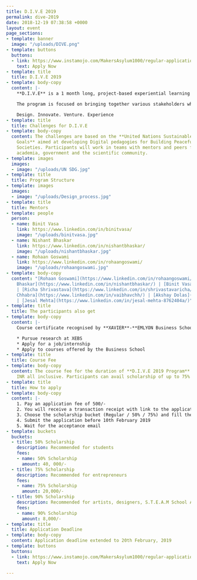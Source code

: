```yaml
---
title: D.I.V.E 2019
permalink: dive-2019
date: 2018-12-19 07:38:58 +0000
layout: event
page_sections:
- template: banner
  image: "/uploads/DIVE.png"
- template: buttons
  buttons:
  - link: https://www.instamojo.com/MakersAsylum1000/regular-application-fee-xebs-2019/
    text: Apply Now
- template: title
  title: D.I.V.E 2019
- template: body-copy
  content: |-
    **D.I.V.E** is a 1 month long, project-based experiential learning program which **Maker’s Asylum** will be conducting in March 2019 in partnership with [**XAVIER**-**EMLYON Business School**](http://xebs.edu.in/index.html).

    The program is focused on bringing together various stakeholders which include entrepreneurs, students and corporate organisations. Participant’s will get a unique firsthand experience in the areas of **frugal innovation**, **BOP economics**, **social innovation**, **social enterprise** and **CSR** to name a few.

    Design. Innovate. Venture. Experience
- template: title
  title: Challenges for D.I.V.E
- template: body-copy
  content: The challenges are based on the **United Nations Sustainable Development
    Goals** aimed at developing Digital pedagogies for Building Peaceful and Sustainable
    Societies. Participants will work in teams with mentors and peers from the industry,
    academia, government and the scientific community.
- template: images
  images:
  - image: "/uploads/UN SDG.jpg"
- template: title
  title: Program Structure
- template: images
  images:
  - image: "/uploads/Design_process.jpg"
- template: title
  title: Mentors
- template: people
  person:
  - name: Binit Vasa
    link: https://www.linkedin.com/in/binitvasa/
    image: "/uploads/binitvasa.jpg"
  - name: Nishant Bhaskar
    link: https://www.linkedin.com/in/nishantbhaskar/
    image: "/uploads/nishantbhaskar.jpg"
  - name: Rohaan Goswami
    link: https://www.linkedin.com/in/rohaangoswami/
    image: "/uploads/rohaangoswami.jpg"
- template: body-copy
  content: "[Rohaan Goswami](https://www.linkedin.com/in/rohaangoswami/) | [Nishant
    Bhaskar](https://www.linkedin.com/in/nishantbhaskar/) | [Binit Vasa](https://www.linkedin.com/in/binitvasa/)
    | [Richa Shrivastava](https://www.linkedin.com/in/shrivastavaricha/) |[ Vaibhav
    Chhabra](https://www.linkedin.com/in/vaibhavchh/) | [Akshay Dolas](https://www.linkedin.com/in/akshaydolas/)
    | [Jesal Mehta](https://www.linkedin.com/in/jesal-mehta-8762404a/)"
- template: title
  title: The participants also get
- template: body-copy
  content: |-
    Course certificate recognised by **XAVIER**-**EMLYON Business School** (XEBS) in its 6 campuses across the globe. On successful completion of the program you will get an access to XEBS' infrastructure by means of opportunities to:

    * Pursue research at XEBS
    * Apply for a job/internship
    * Apply to courses offered by the Business School
- template: title
  title: Course Fee
- template: body-copy
  content: The course fee for the duration of **D.I.V.E 2019 Program** is 80,000/-
    INR all inclusive. Participants can avail scholarship of up to 75%
- template: title
  title: How to apply
- template: body-copy
  content: |-
    1. Pay an application fee of 500/-
    2. You will receive a transaction receipt with link to the application form over your registered email.
    3. Choose the scholarship bucket (Regular / 50% / 75%) and fill the form along with a one-minute video on YouTube
    4. Submit the application before 10th February 2019
    5. Wait for the acceptance email
- template: buckets
  buckets:
  - title: 50% Scholarship
    description: Recommended for students
    fees:
    - name: 50% Scholarship
      amount: 40, 000/-
  - title: 75% Scholarship
    description: Recommended for entrepreneurs
    fees:
    - name: 75% Scholarship
      amount: 20,000/-
  - title: 90% Scholarship
    description: Recommended for artists, designers, S.T.E.A.M School Alumini
    fees:
    - name: 90% Scholarship
      amount: 8,000/-
- template: title
  title: Application Deadline
- template: body-copy
  content: Application deadline extended to 20th February, 2019
- template: buttons
  buttons:
  - link: https://www.instamojo.com/MakersAsylum1000/regular-application-fee-xebs-2019/
    text: Apply Now

---
```

